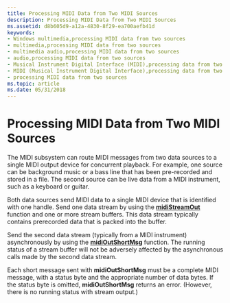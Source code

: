 ```yaml
---
title: Processing MIDI Data from Two MIDI Sources
description: Processing MIDI Data from Two MIDI Sources
ms.assetid: d8b605d9-a12a-4830-8f29-ea700aefb41d
keywords:
- Windows multimedia,processing MIDI data from two sources
- multimedia,processing MIDI data from two sources
- multimedia audio,processing MIDI data from two sources
- audio,processing MIDI data from two sources
- Musical Instrument Digital Interface (MIDI),processing data from two sources
- MIDI (Musical Instrument Digital Interface),processing data from two sources
- processing MIDI data from two sources
ms.topic: article
ms.date: 05/31/2018
---
```


# Processing MIDI Data from Two MIDI Sources

The MIDI subsystem can route MIDI messages from two data sources to a single MIDI output device for concurrent playback. For example, one source can be background music or a bass line that has been pre-recorded and stored in a file. The second source can be live data from a MIDI instrument, such as a keyboard or guitar.

Both data sources send MIDI data to a single MIDI device that is identified with one handle. Send one data stream by using the [**midiStreamOut**](/windows/win32/api/mmeapi/nf-mmeapi-midistreamout) function and one or more stream buffers. This data stream typically contains prerecorded data that is packed into the buffer.

Send the second data stream (typically from a MIDI instrument) asynchronously by using the [**midiOutShortMsg**](/windows/win32/api/mmeapi/nf-mmeapi-midioutshortmsg) function. The running status of a stream buffer will not be adversely affected by the asynchronous calls made by the second data stream.

Each short message sent with **midiOutShortMsg** must be a complete MIDI message, with a status byte and the appropriate number of data bytes. If the status byte is omitted, **midiOutShortMsg** returns an error. (However, there is no running status with stream output.)

 

 